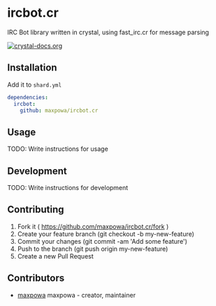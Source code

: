 # ircbot.cr

IRC Bot library written in crystal, using fast_irc.cr for message parsing

[![crystal-docs.org](https://crystal-docs.org/badge.svg)](https://crystal-docs.org/maxpowa/ircbot.cr)

## Installation

Add it to `shard.yml`

```yaml
dependencies:
  ircbot:
    github: maxpowa/ircbot.cr
```

## Usage

TODO: Write instructions for usage

## Development

TODO: Write instructions for development

## Contributing

1. Fork it ( https://github.com/maxpowa/ircbot.cr/fork )
2. Create your feature branch (git checkout -b my-new-feature)
3. Commit your changes (git commit -am 'Add some feature')
4. Push to the branch (git push origin my-new-feature)
5. Create a new Pull Request

## Contributors

- [maxpowa](https://github.com/maxpowa) maxpowa - creator, maintainer
